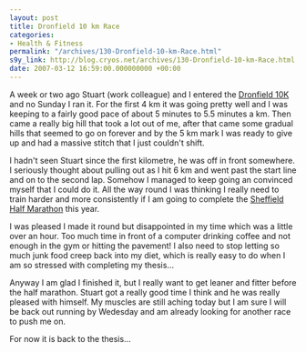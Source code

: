 ```yaml
---
layout: post
title: Dronfield 10 km Race
categories:
- Health & Fitness
permalink: "/archives/130-Dronfield-10-km-Race.html"
s9y_link: http://blog.cryos.net/archives/130-Dronfield-10-km-Race.html
date: 2007-03-12 16:59:00.000000000 +00:00
---
```

<span><p>A week or two ago Stuart (work colleague) and I entered the <a href="http://www.7thdronfield10k.org.uk/">Dronfield 10K</a> and no Sunday I ran it. For the first 4 km it was going pretty well and I was keeping to a fairly good pace of about 5 minutes to 5.5 minutes a km. Then came a really big hill that took a lot out of me, after that came some gradual hills that seemed to go on forever and by the 5 km mark I was ready to give up and had a massive stitch that I just couldn't shift.</p>

<p>I hadn't seen Stuart since the first kilometre, he was off in front somewhere. I seriously thought about pulling out as I hit 6 km and went past the start line and on to the second lap. Somehow I managed to keep going an convinced myself that I could do it. All the way round I was thinking I really need to train harder and more consistently if I am going to complete the <a href="http://www.sheffieldmarathon.com/">Sheffield Half Marathon</a> this year.</p>

<p>I was pleased I made it round but disappointed in my time which was a little over an hour. Too much time in front of a computer drinking coffee and not enough in the gym or hitting the pavement! I also need to stop letting so much junk food creep back into my diet, which is really easy to do when I am so stressed with completing my thesis...</p>

<p>Anyway I am glad I finished it, but I really want to get leaner and fitter before the half marathon. Stuart got a really good time I think and he was really pleased with himself. My muscles are still aching today but I am sure I will be back out running by Wedesday and am already looking for another race to push me on.</p>

<p>For now it is back to the thesis...</p></span>
